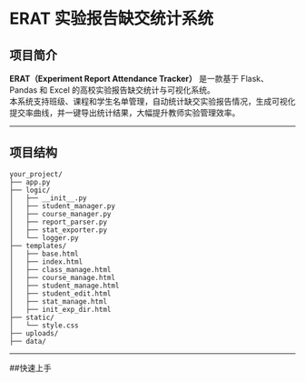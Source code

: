 # ERAT 实验报告缺交统计系统

## 项目简介

**ERAT（Experiment Report Attendance Tracker）** 是一款基于 Flask、Pandas 和 Excel 的高校实验报告缺交统计与可视化系统。  
本系统支持班级、课程和学生名单管理，自动统计缺交实验报告情况，生成可视化提交率曲线，并一键导出统计结果，大幅提升教师实验管理效率。

---

## 项目结构

```text
your_project/
├── app.py
├── logic/
│   ├── __init__.py
│   ├── student_manager.py
│   ├── course_manager.py
│   ├── report_parser.py
│   ├── stat_exporter.py
│   └── logger.py
├── templates/
│   ├── base.html
│   ├── index.html
│   ├── class_manage.html
│   ├── course_manage.html
│   ├── student_manage.html
│   ├── student_edit.html
│   ├── stat_manage.html
│   ├── init_exp_dir.html
├── static/
│   └── style.css
├── uploads/
├── data/
```

---
##快速上手
